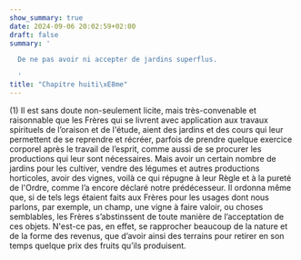 ```yaml
---
show_summary: true
date: 2024-09-06 20:02:59+02:00
draft: false
summary: '

  De ne pas avoir ni accepter de jardins superflus.

  '
title: "Chapitre huiti\xE8me"
---
```





(1) Il est sans doute non-seulement licite, mais très-convenable et raisonnable que les Frères qui se livrent avec application aux travaux spirituels de l’oraison et de l'étude, aient des jardins et des cours qui leur permettent de se reprendre et récréer, parfois de prendre quelque exercice corporel après le travail de l’esprit, comme aussi de se procurer les productions qui leur sont nécessaires. Mais avoir un certain nombre de jardins pour les cultiver, vendre des légumes et autres productions horticoles, avoir des vignes, voilà ce qui répugne à leur Règle et à la pureté de l'Ordre, comme l’a encore déclaré notre prédécesseur. Il ordonna même que, si de tels legs étaient faits aux Frères pour les usages dont nous parlons, par exemple, un champ, une vigne à faire valoir, ou choses semblables, les Frères s’abstinssent de toute manière de l’acceptation de ces objets. N'est-ce pas, en effet, se rapprocher beaucoup de la nature et de la forme des revenus, que d’avoir ainsi des terrains pour retirer en son temps quelque prix des fruits qu’ils produisent.

